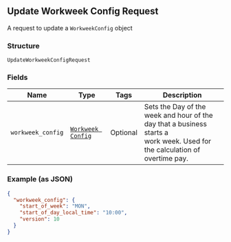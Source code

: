 ## Update Workweek Config Request

A request to update a `WorkweekConfig` object

### Structure

`UpdateWorkweekConfigRequest`

### Fields

| Name | Type | Tags | Description |
|  --- | --- | --- | --- |
| `workweek_config` | [`Workweek Config`](/doc/models/workweek-config.md) | Optional | Sets the Day of the week and hour of the day that a business starts a <br>work week. Used for the calculation of overtime pay. |

### Example (as JSON)

```json
{
  "workweek_config": {
    "start_of_week": "MON",
    "start_of_day_local_time": "10:00",
    "version": 10
  }
}
```

